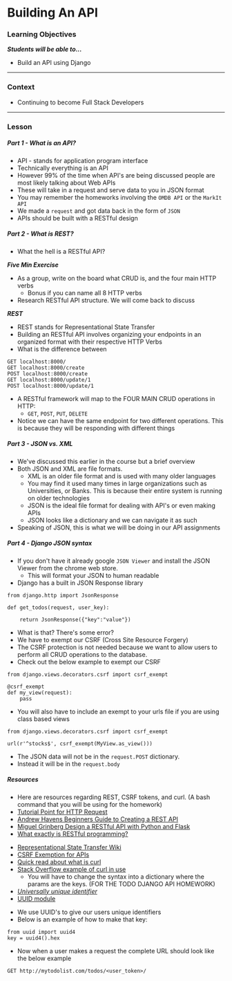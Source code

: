 # Building An API

### Learning Objectives
***Students will be able to...***

* Build an API using Django

---
### Context

* Continuing to become Full Stack Developers

---
### Lesson

##### Part 1 - What is an API?

* API - stands for application program interface
* Technically everything is an API
* However 99% of the time when API's are being discussed people are most likely talking about Web APIs
* These will take in a request and serve data to you in JSON format
* You may remember the homeworks involving the `OMDB API` or the `MarkIt API`
* We made a `request` and got data back in the form of `JSON`
* APIs should be built with a RESTful design

##### Part 2 - What is REST?

* What the hell is a RESTful API?

***Five Min Exercise***

* As a group, write on the board what CRUD is, and the four main HTTP verbs
	* Bonus if you can name all 8 HTTP verbs
* Research RESTful API structure. We will come back to discuss

***REST***

* REST stands for Representational State Transfer
* Building an RESTful API involves organizing your endpoints in an organized format with their respective HTTP Verbs
* What is the difference between 

```
GET localhost:8000/
GET localhost:8000/create
POST localhost:8000/create
GET localhost:8000/update/1
POST localhost:8000/update/1
```
* A RESTful framework will map to the FOUR MAIN CRUD operations in HTTP:
	* `GET`, `POST`, `PUT`, `DELETE`
* Notice we can have the same endpoint for two different operations. This is because they will be responding with different things 

##### Part 3 - JSON vs. XML

* We've discussed this earlier in the course but a brief overview
* Both JSON and XML are file formats.
	* XML is an older file format and is used with many older languages
	* You may find it used many times in large organizations such as Universities, or Banks. This is because their entire system is running on older technologies
	* JSON is the ideal file format for dealing with API's or even making APIs
	* JSON looks like a dictionary and we can navigate it as such
* Speaking of JSON, this is what we will be doing in our API assignments

##### Part 4 - Django JSON syntax

* If you don't have it already google `JSON Viewer` and install the JSON Viewer from the chrome web store.
	* This will format your JSON to human readable
* Django has a built in JSON Response library

```
from django.http import JsonResponse

def get_todos(request, user_key):
	
	return JsonResponse({"key":"value"})
```
* What is that? There's some error? 
* We have to exempt our CSRF (Cross Site Resource Forgery)
* The CSRF protection is not needed because we want to allow users to perform all CRUD operations to the database. 
* Check out the below example to exempt our CSRF

```
from django.views.decorators.csrf import csrf_exempt

@csrf_exempt
def my_view(request):
	pass
```
* You will also have to include an exempt to your urls file if you are using class based views

```
from django.views.decorators.csrf import csrf_exempt

url(r'^stocks$', csrf_exempt(MyView.as_view()))
```
* The JSON data will not be in the `request.POST` dictionary.
* Instead it will be in the `request.body`

##### Resources

* Here are resources regarding REST, CSRF tokens, and curl. (A bash command that you will be using for the homework)
* [Tutorial Point for HTTP Request](http://www.tutorialspoint.com/http/http_requests.htm)
* [Andrew Havens Beginners Guide to Creating a REST API](http://www.andrewhavens.com/posts/20/beginners-guide-to-creating-a-rest-api/)
* [Miguel Grinberg Design a RESTful API with Python and Flask](http://blog.miguelgrinberg.com/post/designing-a-restful-api-with-python-and-flask)
* [What exactly is RESTful programming?](http://stackoverflow.com/questions/671118/what-exactly-is-restful-programming)
- [Representational State Transfer Wiki](https://en.wikipedia.org/wiki/Representational_state_transfer)
- [CSRF Exemption for APIs](http://stackoverflow.com/questions/10741339/do-csrf-attack-worries-apply-to-apis)
- [Quick read about what is curl](https://quickleft.com/blog/command-line-tutorials-curl/)
- [Stack Overflow example of curl in use](http://superuser.com/questions/149329/what-is-the-curl-command-line-syntax-to-do-a-post-request)
	- You will have to change the syntax into a dictionary where the params are the keys. (FOR THE TODO DJANGO API HOMEWORK)
- [*Universally unique identifier*](https://en.wikipedia.org/wiki/Universally_unique_identifier)
- [UUID module](https://docs.python.org/3/library/uuid.html#uuid.UUID)
* We use UUID's to give our users unique identifiers 
* Below is an example of how to make that key:

```
from uuid import uuid4
key = uuid4().hex
```
* Now when a user makes a request the complete URL should look like the below example

```
GET http://mytodolist.com/todos/<user_token>/
```
